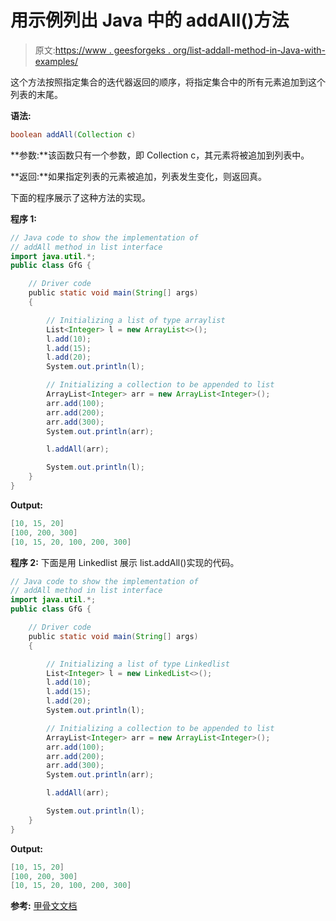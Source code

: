 # 用示例列出 Java 中的 addAll()方法

> 原文:[https://www . geesforgeks . org/list-addall-method-in-Java-with-examples/](https://www.geeksforgeeks.org/list-addall-method-in-java-with-examples/)

这个方法按照指定集合的迭代器返回的顺序，将指定集合中的所有元素追加到这个列表的末尾。

**语法:**

```java
boolean addAll(Collection c)
```

**参数:**该函数只有一个参数，即 Collection c，其元素将被追加到列表中。

**返回:**如果指定列表的元素被追加，列表发生变化，则返回真。

下面的程序展示了这种方法的实现。

**程序 1:**

```java
// Java code to show the implementation of
// addAll method in list interface
import java.util.*;
public class GfG {

    // Driver code
    public static void main(String[] args)
    {

        // Initializing a list of type arraylist
        List<Integer> l = new ArrayList<>();
        l.add(10);
        l.add(15);
        l.add(20);
        System.out.println(l);

        // Initializing a collection to be appended to list
        ArrayList<Integer> arr = new ArrayList<Integer>();
        arr.add(100);
        arr.add(200);
        arr.add(300);
        System.out.println(arr);

        l.addAll(arr);

        System.out.println(l);
    }
}
```

**Output:**

```java
[10, 15, 20]
[100, 200, 300]
[10, 15, 20, 100, 200, 300]

```

**程序 2:** 下面是用 Linkedlist 展示 list.addAll()实现的代码。

```java
// Java code to show the implementation of
// addAll method in list interface
import java.util.*;
public class GfG {

    // Driver code
    public static void main(String[] args)
    {

        // Initializing a list of type Linkedlist
        List<Integer> l = new LinkedList<>();
        l.add(10);
        l.add(15);
        l.add(20);
        System.out.println(l);

        // Initializing a collection to be appended to list
        ArrayList<Integer> arr = new ArrayList<Integer>();
        arr.add(100);
        arr.add(200);
        arr.add(300);
        System.out.println(arr);

        l.addAll(arr);

        System.out.println(l);
    }
}
```

**Output:**

```java
[10, 15, 20]
[100, 200, 300]
[10, 15, 20, 100, 200, 300]

```

**参考:**
[甲骨文文档](https://docs.oracle.com/javase/6/docs/api/java/util/ArrayList.html#contains(java.lang.Object))